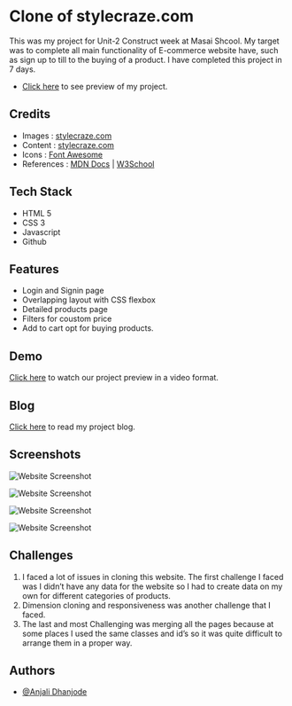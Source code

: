 # Clone of stylecraze.com
This was my project for Unit-2 Construct week at Masai Shcool.
My target was to complete all main functionality of E-commerce website have, such as sign up to till to the buying of a product.
I have completed this project in 7 days.

- [Click here](https://stylecraze.netlify.app) to see preview of my project.






## Credits

 - Images : [stylecraze.com](https://www.stylecraze.com/)
 - Content : [stylecraze.com](https://www.stylecraze.com/)
 - Icons : [Font Awesome](https://fontawesome.com/)
 - References : [MDN Docs](https://developer.mozilla.org/en-US/) | [W3School](https://www.w3schools.com/)

## Tech Stack

- HTML 5
- CSS 3
- Javascript
- Github
## Features

- Login and Signin page
- Overlapping layout with CSS flexbox
- Detailed products page
- Filters for coustom price
- Add to cart opt for buying products.



## Demo

[Click here](https://drive.google.com/file/d/1tr09fSfLtWZ4bl5IH3WOO911Xzx9PA0g/view?usp=sharing) to watch our project preview in a video format. 

## Blog



[Click here](https://medium.com/@anjalidhanjode28/masai-project-stylecraze-com-clone-f7624cd1085a) to read my project blog. 


## Screenshots

![Website Screenshot](https://miro.medium.com/proxy/1*1w20SDgz9A4jF3Bd8pH76w.png)

![Website Screenshot](https://miro.medium.com/max/1400/1*M5hqWkUhS-0IIXOIN7onwQ.png)



![Website Screenshot](https://miro.medium.com/max/1400/1*TZUhPzdSFysSOI0OoeeNlQ.png)

![Website Screenshot](https://miro.medium.com/max/1400/1*HEXu2hnTNSdHiP9Q86ZhsQ.png)


## Challenges

1. I faced a lot of issues in cloning this website. The first challenge I faced was I didn’t have any data for the website so I had to create data on my own for different categories of products.
2. Dimension cloning and responsiveness was another challenge that I faced.
3. The last and most Challenging was merging all the pages because at some places I used the same classes and id’s so it was quite difficult to arrange them in a proper way.


## Authors

- [@Anjali Dhanjode](https://github.com/anjalidhanjode28)